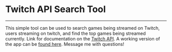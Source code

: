 # Twitch API Search Tool
__________

This simple tool can be used to search games being streamed on Twitch, users streaming on twitch, and find the top games being streamed currently. Link for documentation on the [Twitch API](https://github.com/justintv/Twitch-API). A working version of the app can be [found here](https://jpmcb.github.io/Twitch-API-Search-Engine/). Message me with questions!